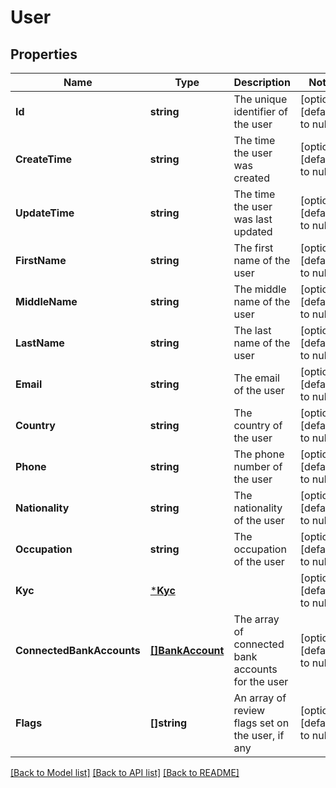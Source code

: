 # User

## Properties
Name | Type | Description | Notes
------------ | ------------- | ------------- | -------------
**Id** | **string** | The unique identifier of the user | [optional] [default to null]
**CreateTime** | **string** | The time the user was created | [optional] [default to null]
**UpdateTime** | **string** | The time the user was last updated | [optional] [default to null]
**FirstName** | **string** | The first name of the user | [optional] [default to null]
**MiddleName** | **string** | The middle name of the user | [optional] [default to null]
**LastName** | **string** | The last name of the user | [optional] [default to null]
**Email** | **string** | The email of the user | [optional] [default to null]
**Country** | **string** | The country of the user | [optional] [default to null]
**Phone** | **string** | The phone number of the user | [optional] [default to null]
**Nationality** | **string** | The nationality of the user | [optional] [default to null]
**Occupation** | **string** | The occupation of the user | [optional] [default to null]
**Kyc** | [***Kyc**](Kyc.md) |  | [optional] [default to null]
**ConnectedBankAccounts** | [**[]BankAccount**](BankAccount.md) | The array of connected bank accounts for the user | [optional] [default to null]
**Flags** | **[]string** | An array of review flags set on the user, if any | [optional] [default to null]

[[Back to Model list]](../README.md#documentation-for-models) [[Back to API list]](../README.md#documentation-for-api-endpoints) [[Back to README]](../README.md)

